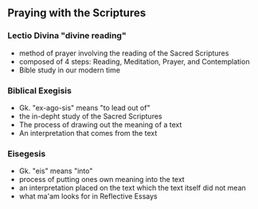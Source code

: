 ## Praying with the Scriptures
### Lectio Divina "divine reading"
- method of prayer involving the reading of the Sacred Scriptures
- composed of 4 steps: Reading, Meditation, Prayer, and Contemplation
- Bible study in our modern time

### Biblical Exegisis
- Gk. "ex-ago-sis" means "to lead out of"
- the in-depht study of the Sacred Scriptures
- The process of drawing out the meaning of a text
- An interpretation that comes from the text

### Eisegesis
- Gk. "eis" means "into"
- process of putting ones own meaning into the text
- an interpretation placed on the text which the text itself did not mean
- what ma'am looks for in Reflective Essays
